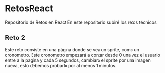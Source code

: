 # RetosReact
Repositorio de Retos en React
En este repositorio subiré los retos técnicos

## Reto 2

Este reto consiste en una página donde se vea un sprite, como un cronometro. Este cronometro empezará a contar desde 0 una vez el usuario entre a la pagina y cada 5 segundos, cambiara el sprite por una imagen nueva, esto debemos probarlo por al menos 1 minutos.
